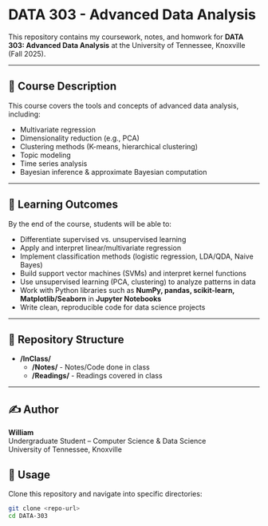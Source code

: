 # DATA 303 - Advanced Data Analysis

This repository contains my coursework, notes, and homwork for **DATA 303: Advanced Data Analysis** at the University of Tennessee, Knoxville (Fall 2025).

---

## 📝 Course Description
This course covers the tools and concepts of advanced data analysis, including:  
- Multivariate regression  
- Dimensionality reduction (e.g., PCA)  
- Clustering methods (K-means, hierarchical clustering)  
- Topic modeling  
- Time series analysis  
- Bayesian inference & approximate Bayesian computation

---

## 🎯 Learning Outcomes
By the end of the course, students will be able to:  
- Differentiate supervised vs. unsupervised learning  
- Apply and interpret linear/multivariate regression  
- Implement classification methods (logistic regression, LDA/QDA, Naive Bayes)  
- Build support vector machines (SVMs) and interpret kernel functions  
- Use unsupervised learning (PCA, clustering) to analyze patterns in data  
- Work with Python libraries such as **NumPy, pandas, scikit-learn, Matplotlib/Seaborn** in **Jupyter Notebooks**  
- Write clean, reproducible code for data science projects 

---

## 📂 Repository Structure
- **/InClass/**
    - **/Notes/** - Notes/Code done in class
    - **/Readings/** - Readings covered in class

---

## ✍️ Author
**William**  
Undergraduate Student – Computer Science & Data Science  
University of Tennessee, Knoxville

## 📖 Usage
Clone this repository and navigate into specific directories:

```bash
git clone <repo-url>
cd DATA-303
